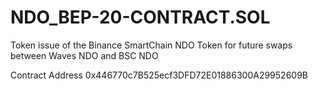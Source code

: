 # NDO_BEP-20-CONTRACT.SOL
Token issue of the Binance SmartChain NDO Token for future swaps between Waves NDO and BSC NDO

Contract Address
0x446770c7B525ecf3DFD72E01886300A29952609B
